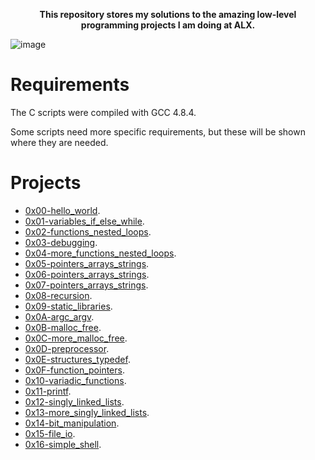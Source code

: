 <p align='center'><b>This repository stores my solutions to the amazing low-level programming projects I am doing at ALX.</b></p>

![image](https://github.com/Bebo-K-S/alx-low_level_programming/assets/107813045/b5217cca-d635-4b71-98cf-75dcf92b269f)

# Requirements
The C scripts were compiled with GCC 4.8.4.

Some scripts need more specific requirements, but these will be shown where they are needed.

# Projects
- [0x00-hello_world](0x00-hello_world).
- [0x01-variables_if_else_while](0x01-variables_if_else_while).
- [0x02-functions_nested_loops](0x02-functions_nested_loops).
- [0x03-debugging](0x03-debugging).
- [0x04-more_functions_nested_loops](0x04-more_functions_nested_loops).
- [0x05-pointers_arrays_strings](0x05-pointers_arrays_strings).
- [0x06-pointers_arrays_strings](0x06-pointers_arrays_strings).
- [0x07-pointers_arrays_strings](0x07-pointers_arrays_strings).
- [0x08-recursion](0x08-recursion).
- [0x09-static_libraries](0x09-static_libraries).
- [0x0A-argc_argv](0x0A-argc_argv).
- [0x0B-malloc_free](0x0B-malloc_free).
- [0x0C-more_malloc_free](0x0C-more_malloc_free).
- [0x0D-preprocessor](0x0D-preprocessor).
- [0x0E-structures_typedef](0x0E-structures_typedef).
- [0x0F-function_pointers](0x0F-function_pointers).
- [0x10-variadic_functions](0x10-variadic_functions).
- [0x11-printf](https://github.com/Bebo-K-S/printf).
- [0x12-singly_linked_lists](0x12-singly_linked_lists).
- [0x13-more_singly_linked_lists](0x13-more_singly_linked_lists).
- [0x14-bit_manipulation](0x14-bit_manipulation).
- [0x15-file_io](0x15-file_io).
- [0x16-simple_shell](https://github.com/Bebo-K-S/simple_shell).